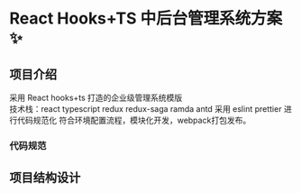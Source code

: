 # React Hooks+TS 中后台管理系统方案✨

## 项目介绍

采用 React hooks+ts 打造的企业级管理系统模版  
技术栈：react typescript redux redux-saga ramda antd 
采用 eslint prettier 进行代码规范化
符合环境配置流程，模块化开发，webpack打包发布。

### 代码规范


## 项目结构设计

